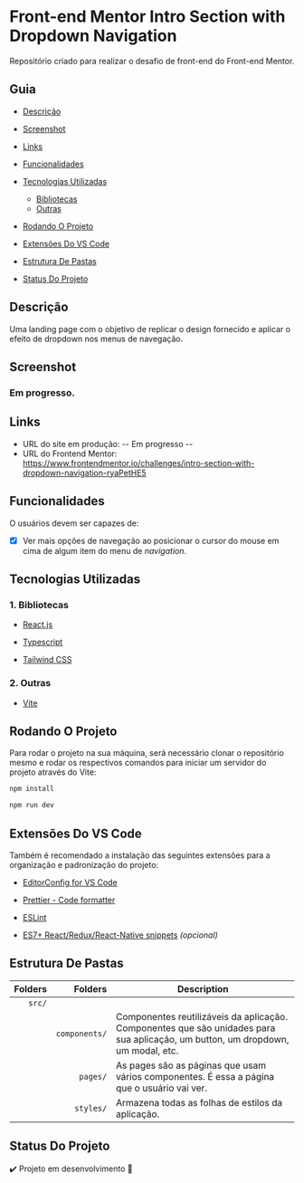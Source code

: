 # Front-end Mentor Intro Section with Dropdown Navigation

Repositório criado para realizar o desafio de front-end do Front-end Mentor.

## Guia

- [Descrição](#descrição)

- [Screenshot](#screenshot)

- [Links](#links)

- [Funcionalidades](#funcionalidades)

- [Tecnologias Utilizadas](#tecnologias-utilizadas)

  - [Bibliotecas](#1-bibliotecas)
  - [Outras](#2-outras)

- [Rodando O Projeto](#rodando-o-projeto)

- [Extensões Do VS Code](#extensões-do-vs-code)

- [Estrutura De Pastas](#estrutura-de-pastas)

- [Status Do Projeto](#status-do-projeto)

## Descrição

Uma landing page com o objetivo de replicar o design fornecido e aplicar o efeito de dropdown nos menus de navegação.

## Screenshot

### Em progresso.

## Links

- URL do site em produção: -- Em progresso --
- URL do Frontend Mentor: https://www.frontendmentor.io/challenges/intro-section-with-dropdown-navigation-ryaPetHE5

## Funcionalidades

O usuários devem ser capazes de:

- [x] Ver mais opções de navegação ao posicionar o cursor do mouse em cima de algum item do menu de <em>navigation</em>.

## Tecnologias Utilizadas

### 1. Bibliotecas

- [React.js](https://react.dev/learn/ "Documentação Do React.js")

- [Typescript](https://www.typescriptlang.org/pt/docs/ "Documentação do Typescript")

- [Tailwind CSS](https://tailwindcss.com/docs/installation/ "Documentação do Tailwind")

### 2. Outras

- [Vite](https://vitejs.dev/guide/ "Documentação do Vite")

## Rodando O Projeto

Para rodar o projeto na sua máquina, será necessário clonar o repositório mesmo e rodar os respectivos comandos para iniciar um servidor do projeto através do Vite:

```bash
npm install
```

```bash
npm run dev
```

## Extensões Do VS Code

Também é recomendado a instalação das seguintes extensões para a organização e padronização do projeto:

- [EditorConfig for VS Code](https://marketplace.visualstudio.com/items?itemName=EditorConfig.EditorConfig)

- [Prettier - Code formatter](https://marketplace.visualstudio.com/items?itemName=esbenp.prettier-vscode)

- [ESLint](https://marketplace.visualstudio.com/items?itemName=dbaeumer.vscode-eslint)

- [ES7+ React/Redux/React-Native snippets](https://marketplace.visualstudio.com/items?itemName=dsznajder.es7-react-js-snippets) *(opcional)*

## Estrutura De Pastas

| Folders | Folders | Description |
| ---: | ---: | --- |
| `src/` |               |     |
|        | `components/` | Componentes reutilizáveis da aplicação. Componentes que são unidades para sua aplicação, um button, um dropdown, um modal, etc. | 
|        | `pages/`      | As pages são as páginas que usam vários componentes. É essa a página que o usuário vai ver. |
|        | `styles/`     | Armazena todas as folhas de estilos da aplicação. |

## Status Do Projeto

:heavy_check_mark: Projeto em desenvolvimento 💪
